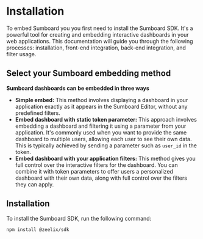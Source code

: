 # Installation
To embed Sumboard you you first need to install the Sumboard SDK. It's a powerful tool for creating and embedding interactive dashboards in your web applications. This documentation will guide you through the following processes: installation, front-end integration, back-end integration, and filter usage.

## Select your Sumboard embedding method
**Sumboard dashboards can be embedded in three ways**
- **Simple embed:** This method involves displaying a dashboard in your application exactly as it appears in the Sumboard Editor, without any predefined filters.
- **Embed dashboard with static token parameter:** This approach involves embedding a dashboard and filtering it using a parameter from your application. It's commonly used when you want to provide the same dashboard to multiple users, allowing each user to see their own data. This is typically achieved by sending a parameter such as <code>user_id</code> in the token.
- **Embed dashboard with your application filters:** This method gives you full control over the interactive filters for the dashboard. You can combine it with token parameters to offer users a personalized dashboard with their own data, along with full control over the filters they can apply.

## Installation
To install the Sumboard SDK, run the following command:
```sh
npm install @zeelix/sdk
```